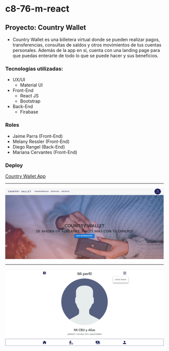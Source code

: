 # c8-76-m-react
## **Proyecto: Country Wallet**

- Country Wallet es una billetera virtual donde se pueden realizar pagos, transferencias, consultas de saldos y
otros movimientos de tus cuentas personales.  Además de la app en sí, cuenta con una landing page para que puedas
enterarte de todo lo que se puede hacer y sus beneficios.

### Tecnologías utilizadas:

- UX/UI
  + Material UI
- Front-End
  + React JS
  + Bootstrap
- Back-End
  + Firabase

### Roles 

- Jaime Parra (Front-End)
- Melany Ressler (Front-End)
- Diego Rangel (Back-End)
- Mariana Cervantes (Front-End)

### Deploy

[Country Wallet App](https://www.country-wallet.vercel.app)

-------------------------

![Landing Page](/src/assets/landing.png)

-------------------------

![Country Wallet](/src/assets/app.png)
